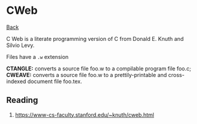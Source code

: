 # CWeb

[Back](./c.md)

C Web is a literate programming version of C from Donald E. Knuth and Silvio Levy.

Files have a `.w` extension

**CTANGLE:** converts a source file foo.w to a compilable program file foo.c;
**CWEAVE:** converts a source file foo.w to a prettily-printable and cross-indexed document file foo.tex.

## Reading

1. https://www-cs-faculty.stanford.edu/~knuth/cweb.html

